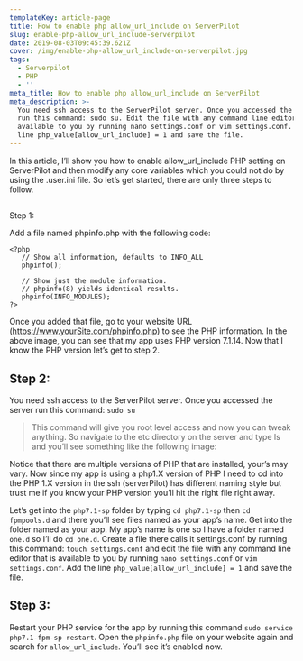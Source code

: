 ```yaml
---
templateKey: article-page
title: How to enable php allow_url_include on ServerPilot
slug: enable-php-allow_url_include-serverpilot
date: 2019-08-03T09:45:39.621Z
cover: /img/enable-php-allow_url_include-on-serverpilot.jpg
tags:
  - Serverpilot
  - PHP
  - ''
meta_title: How to enable php allow_url_include on ServerPilot
meta_description: >-
  You need ssh access to the ServerPilot server. Once you accessed the server
  run this command: sudo su. Edit the file with any command line editor that is
  available to you by running nano settings.conf or vim settings.conf. Add the
  line php_value[allow_url_include] = 1 and save the file.
---
```

In this article, I’ll show you how to enable allow_url_include PHP setting on ServerPilot and then modify any core variables which you could not do by using the .user.ini file. So let’s get started, there are only three steps to follow.

## 

Step 1:

Add a file named phpinfo.php with the following code:

```
<?php    
   // Show all information, defaults to INFO_ALL
   phpinfo();

   // Show just the module information.
   // phpinfo(8) yields identical results.
   phpinfo(INFO_MODULES);
?>
```

Once you added that file, go to your website URL (https://www.yourSite.com/phpinfo.php) to see the PHP information.
In the above image, you can see that my app uses PHP version 7.1.14. Now that I know the PHP version let’s get to step 2.

## Step 2:

You need ssh access to the ServerPilot server. Once you accessed the server run this command: `sudo su`

> This command will give you root level access and now you can tweak anything. So navigate to the etc directory on the server and type ls and you’ll see something like the following image:

Notice that there are multiple versions of PHP that are installed, your’s may vary. Now since my app is using a php1.X version of PHP I need to cd into the PHP 1.X version in the ssh (serverPilot) has different naming style but trust me if you know your PHP version you’ll hit the right file right away.

Let’s get into the `php7.1-sp` folder by typing `cd php7.1-sp` then `cd fpmpools.d` and there you’ll see files named as your app’s name. Get into the folder named as your app. My app’s name is one so I have a folder named `one.d` so I’ll do `cd one.d`. Create a file there calls it settings.conf by running this command: `touch settings.conf` and edit the file with any command line editor that is available to you by running `nano settings.conf` or `vim settings.conf`. Add the line `php_value[allow_url_include] = 1` and save the file.

## Step 3:

Restart your PHP service for the app by running this command `sudo service php7.1-fpm-sp restart`. Open the `phpinfo.php` file on your website again and search for `allow_url_include`. You’ll see it’s enabled now.
